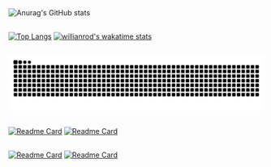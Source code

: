 
##
![Anurag's GitHub stats](https://github-readme-stats.vercel.app/api?username=JSeno&layout=default&show_icons=true&theme=vision-friendly-dark)
##
[![Top Langs](https://github-readme-stats.vercel.app/api/top-langs/?username=JSeno&layout=compact&show_icons=true&theme=vision-friendly-dark&langs_count=12)](https://github.com/anuraghazra/github-readme-stats) 
[![willianrod's wakatime stats](https://github-readme-stats.vercel.app/api/wakatime?username=JSeno&theme=vision-friendly-dark&show_icons=true)](https://wakatime.com/@JSeno)

##
  
![Snake animation](https://github.com/jseno/jseno/blob/output/github-contribution-grid-snake.svg)

##
  
  
[![Readme Card](https://github-readme-stats.vercel.app/api/pin/?username=JSeno&repo=aula_tkinter&show_icons=true&theme=vision-friendly-dark)](https://github.com/JSeno/aula_tkinter)
[![Readme Card](https://github-readme-stats.vercel.app/api/pin/?username=JSeno&repo=cypress_aprendizado&show_icons=true&theme=vision-friendly-dark)](https://github.com/JSeno/cypress_aprendizado)
##
[![Readme Card](https://github-readme-stats.vercel.app/api/pin/?username=JSeno&repo=udemy_js&layout=default&show_icons=true&theme=vision-friendly-dark)](https://github.com/JSeno/udemy_js)
[![Readme Card](https://github-readme-stats.vercel.app/api/pin/?username=JSeno&repo=100DaysofCode&show_icons=true&theme=vision-friendly-dark)](https://github.com/JSeno/100DaysofCode)

